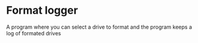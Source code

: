 # Format logger
A program where you can select a drive to format and the program keeps a log of formated drives
